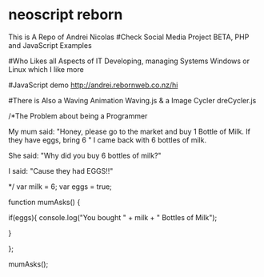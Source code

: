 # neoscript reborn

This is A Repo of Andrei Nicolas
#Check Social Media Project BETA, PHP and JavaScript Examples


#Who Likes all Aspects of IT
Developing, managing Systems Windows or Linux which I like more

#JavaScript demo http://andrei.rebornweb.co.nz/hi

#There is Also a Waving Animation Waving.js & a Image Cycler dreCycler.js



/*The Problem about being a Programmer


My mum said:
"Honey, please go to the market and buy 1 Bottle of Milk. If they have eggs,
bring 6
"
I came back with 6 bottles of milk.

She said: "Why did you buy 6 bottles of milk?"

I said: "Cause they had EGGS!!"

*/
var milk = 6;
var eggs = true;

function mumAsks() {

if(eggs){
console.log("You bought " + milk + " Bottles of Milk");

}

};

mumAsks();
